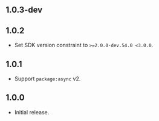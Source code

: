 ## 1.0.3-dev

## 1.0.2

* Set SDK version constraint to `>=2.0.0-dev.54.0 <3.0.0`.

## 1.0.1

* Support `package:async` v2.

## 1.0.0

* Initial release.
